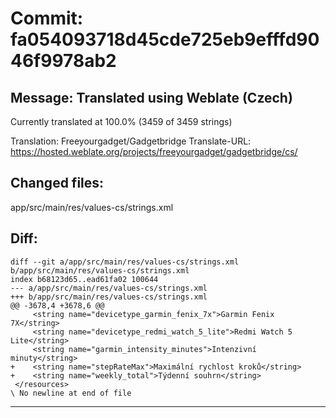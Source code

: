 # Commit: fa054093718d45cde725eb9efffd9046f9978ab2
## Message: Translated using Weblate (Czech)

Currently translated at 100.0% (3459 of 3459 strings)

Translation: Freeyourgadget/Gadgetbridge
Translate-URL: https://hosted.weblate.org/projects/freeyourgadget/gadgetbridge/cs/
## Changed files:
app/src/main/res/values-cs/strings.xml

## Diff:
```
diff --git a/app/src/main/res/values-cs/strings.xml b/app/src/main/res/values-cs/strings.xml
index b68123d65..ead61fa02 100644
--- a/app/src/main/res/values-cs/strings.xml
+++ b/app/src/main/res/values-cs/strings.xml
@@ -3678,4 +3678,6 @@
     <string name="devicetype_garmin_fenix_7x">Garmin Fenix 7X</string>
     <string name="devicetype_redmi_watch_5_lite">Redmi Watch 5 Lite</string>
     <string name="garmin_intensity_minutes">Intenzivní minuty</string>
+    <string name="stepRateMax">Maximální rychlost kroků</string>
+    <string name="weekly_total">Týdenní souhrn</string>
 </resources>
\ No newline at end of file
```
-----------------------------------
